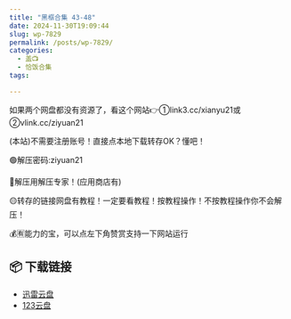 ```yaml
---
title: "黑框合集 43-48"
date: 2024-11-30T19:09:44
slug: wp-7829
permalink: /posts/wp-7829/
categories:
  - 盖📺
  - 恰饭合集
tags:

---
```


如果两个网盘都没有资源了，看这个网站👉①link3.cc/xianyu21或②vlink.cc/ziyuan21

(本站)不需要注册账号！直接点本地下载转存OK？懂吧！

🟢解压密码:ziyuan21

🔵解压用解压专家！(应用商店有)

🟡转存的链接网盘有教程！一定要看教程！按教程操作！不按教程操作你不会解压！

💰🈶能力的宝，可以点左下角赞赏支持一下网站运行

## 📦 下载链接
- [迅雷云盘](https://blziyuan21.com/pay-download/7829?key=8bb3d778b0&down_id=0)
- [123云盘](https://blziyuan21.com/pay-download/7829?key=8bb3d778b0&down_id=1)

